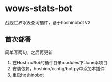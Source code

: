 # wows-stats-bot
战舰世界水表查询插件，基于hoshinobot V2


## 首次部署
简单写两句，之后再更新<br>
1. 在HoshinoBot的插件目录modules下clone本项目
2. 安装依赖，hoshino/config/bot.py中添加本插件
3. 重启hoshinobot